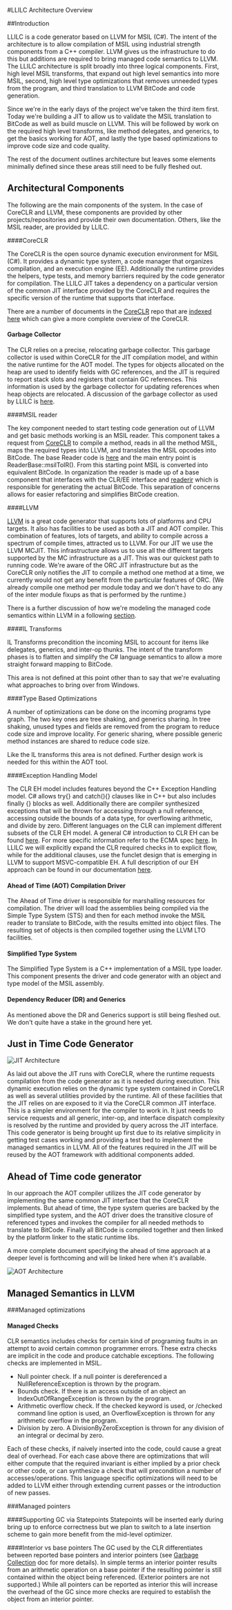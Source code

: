 #LLILC Architecture Overview

##Introduction

LLILC is a code generator based on LLVM for MSIL (C#).  The intent of the architecture is to allow 
compilation of MSIL using industrial strength components from a C++ compiler.  LLVM gives us the 
infrastructure to do this but additions are required to bring managed code semantics to LLVM. The 
LLILC architecture is split broadly into three logical components.  First, high level MSIL transforms, 
that expand out high level semantics into more MSIL, second, high level type optimizations that removes 
unneeded types from the program, and third translation to LLVM BitCode and code generation.   

Since we're in the early days of the project we've taken the third item first.  Today we're building 
a JIT to allow us to validate the MSIL translation to BitCode as well as build muscle on LLVM.  This 
will be followed by work on the required high level transforms, like method delegates, and generics, 
to get the basics working for AOT, and lastly the type based optimizations to improve code size and 
code quality.

The rest of the document outlines architecture but leaves some elements minimally defined since these 
areas still need to be fully fleshed out.

## Architectural Components

The following are the main components of the system.  In the case of CoreCLR and LLVM, these components 
are provided by other projects/repositories and provide their own documentation.  Others, like the MSIL 
reader, are provided by LLILC.

####CoreCLR

The CoreCLR is the open source dynamic execution environment for MSIL (C#). It provides a dynamic type system, 
a code manager that organizes compilation, and an execution engine (EE).  Additionally the runtime provides the 
helpers, type tests, and memory barriers required by the code generator for compilation.  The LLILC JIT takes a 
dependency on a particular version of the common JIT interface provided by the CoreCLR and requires the specific 
version of the runtime that supports that interface.

There are a number of documents in the [CoreCLR](https://github.com/dotnet/coreclr) repo 
that are [indexed here](https://github.com/dotnet/coreclr/blob/master/Documentation/index.md) 
which can give a more complete overview of the CoreCLR.

#### Garbage Collector

The CLR relies on a precise, relocating garbage collector.  This garbage collector is used within CoreCLR 
for the JIT compilation model, and within the native runtime for the AOT model.  The types for objects allocated 
on the heap are used to identify fields with GC references, and the JIT is required to report stack slots and registers that 
contain GC references.  This information is used by the garbage collector for updating references when heap objects 
are relocated.  A discussion of the garbage collector as used by LLILC is 
[here](llilc-gc.md).

####MSIL reader

The key component needed to start testing code generation out of LLVM and get basic methods working 
is an MSIL reader.  This component takes a request from [CoreCLR](https://github.com/dotnet/coreclr) to 
compile a method, reads in all the method MSIL, maps the required types into LLVM, and translates the MSIL 
opcodes into BitCode. The base Reader code is [here](../lib/Reader/reader.cpp) 
and the main entry point is ReaderBase::msilToIR().  From this starting point MSIL is converted into equivalent 
BitCode.  In organization the reader is made up of a base component that interfaces with the CLR/EE interface 
and [readerir](../lib/Reader/readerir.cpp) which is responsible 
for generating the actual BitCode.  This separation of concerns allows for easier refactoring and simplifies 
BitCode creation.

####LLVM

[LLVM](http://llvm.org/) is a great code generator that supports lots of platforms and CPU targets.  It also has 
facilities to be used as both a JIT and AOT compiler.  This combination of features, lots of targets, and ability 
to compile across a spectrum of compile times, attracted us to LLVM.  For our JIT we use the LLVM MCJIT. This 
infrastructure allows us to use all the different targets supported by the MC infrastructure as a JIT.  This was our 
quickest path to running code.  We're aware of the ORC JIT infrastructure but as the CoreCLR only notifies the JIT 
to compile a method one method at a time, we currently would not get any benefit from the particular features of ORC. 
(We already compile one method per module today and we don't have to do any of the inter module fixups as that is 
performed by the runtime.)

There is a further discussion of how we're modeling the managed code semantics within LLVM in a following 
[section](#managed-semantics-in-llvm).

####IL Transforms

IL Transforms precondition the incoming MSIL to account for items like delegates, generics, and inter-op thunks. 
The intent of the transform phases is to flatten and simplify the C# language semantics to allow a more straight 
forward mapping to BitCode.

This area is not defined at this point other than to say that we're evaluating what approaches to bring over from 
Windows.

####Type Based Optimizations

A number of optimizations can be done on the incoming programs type graph.  The two key ones are tree shaking, and 
generics sharing. In tree shaking, unused types and fields are removed from the program to reduce code size and improve 
locality.  For generic sharing, where possible generic method instances are shared to reduce code size.

Like the IL transforms this area is not defined.  Further design work is needed for this within the AOT tool.

####Exception Handling Model

The CLR EH model includes features beyond the C++ Exception Handling model.  C# allows try{} and catch(){} clauses like in 
C++ but also includes finally {} blocks as well.  Additionally there are compiler synthesized exceptions that will be thrown 
for accessing through a null reference, accessing outside the bounds of a data type, for overflowing arithmetic, and divide 
by zero. Different languages on the CLR can implement different subsets of the CLR EH model. A general C# introduction to CLR 
EH can be found [here](https://msdn.microsoft.com/en-us/library/ms173162.aspx). For more specific information refer to 
the ECMA spec [here](http://www.ecma-international.org/publications/standards/Ecma-335.htm). 
In LLILC we will explicitly expand the CLR required checks in to explicit flow, while for the additional clauses, use 
the funclet design that is emerging in LLVM to support MSVC-compatible EH.  A full description of our EH approach can be 
found in our documentation [here](llilc-jit-eh.md).

#### Ahead of Time (AOT) Compilation Driver

The Ahead of Time driver is responsible for marshalling resources for compilation.  The driver will load 
the assemblies being compiled via the Simple Type System (STS) and then for each method invoke the MSIL 
reader to translate to BitCode, with the results emitted into object files.   The resulting set of objects 
is then compiled together using the LLVM LTO facilities.

#### Simplified Type System

The Simplified Type System is a C++ implementation of a MSIL type loader.  This component presents the driver and 
code generator with an object and type model of the MSIL assembly.

#### Dependency Reducer (DR) and Generics

As mentioned above the DR and Generics support is still being fleshed out.  We don't quite have a stake in the 
ground here yet.

## Just in Time Code Generator

![JIT Architecture](./Images/JITArch.png)

As laid out above the JIT runs with CoreCLR, where the runtime requests compilation from the code generator as it is needed 
during execution.  This dynamic execution relies on the dynamic type system contained in CoreCLR as well as several utilities 
provided by the runtime.  All of these facilities that the JIT relies on are exposed to it via the CoreCLR common JIT 
interface.  This is a simpler environment for the compiler to work in.  It just needs to service requests and all generic, 
inter-op, and interface dispatch complexity is resolved by the runtime and provided by query across the JIT interface. This 
code generator is being brought up first due to its relative simplicity in getting test cases working and providing a test bed 
to implement the managed semantics in LLVM.  All of the features required in the JIT will be reused by the AOT framework with 
additional components added. 

## Ahead of Time code generator

In our approach the AOT compiler utilizes the JIT code generator by implementing the same common JIT interface that the CoreCLR 
implements.  But ahead of time, the type system queries are backed by the simplified type system, and the AOT driver does the 
transitive closure of referenced types and invokes the compiler for all needed methods to translate to BitCode.  Finally all 
BitCode is compiled together and then linked by the platform linker to the static runtime libs. 

A more complete document specifying the ahead of time approach at a deeper level is forthcoming and will be linked here when 
it's available.

![AOT Architecture](./Images/AOTArch.png)

## Managed Semantics in LLVM

###Managed optimizations

#### Managed Checks
CLR semantics includes checks for certain kind of programing faults in an attempt to avoid certain common programmer errors. 
These extra checks are implicit in the code and produce catchable exceptions.  The following checks are implemented in MSIL. 

- Null pointer check.  If a null pointer is dereferenced a NullReferenceException is thrown by the program.
- Bounds check.  If there is an access outside of an object an IndexOutOfRangeException is thrown by the program.
- Arithmetic overflow check. If the checked keyword is used, or /checked command line option is used, an OverflowException is 
thrown for any arithmetic overflow in the program.    
- Division by zero.  A DivisionByZeroException is thrown for any division of an integral or decimal by zero.

Each of these checks, if naively inserted into the code, could cause a great deal of overhead.  For each case above 
there are optimizations that will either compute that the required invariant is either implied by a prior check or other code, 
or can synthesize a check that will precondition a number of accesses/operations.  This language specific optimizations will 
need to be added to LLVM either through extending current passes or the introduction of new passes.   

###Managed pointers

####Supporting GC via Statepoints
Statepoints will be inserted early during bring up to enforce correctness but we plan to switch to a late insertion scheme 
to gain more benefit from the mid-level optimizer.

####Interior vs base pointers
The GC used by the CLR differentiates between reported base pointers and interior pointers (see 
[Garbage Collection](llilc-gc.md#interior-pointers) doc for 
more details).  In simple terms an interior pointer results from an arithmetic operation on a base pointer if the resulting 
pointer is still contained within the object being referenced. (Exterior pointers are not supported.) While all pointers can 
be reported as interior this will increase the overhead of the GC since more checks are required to establish the object 
from an interior pointer.
